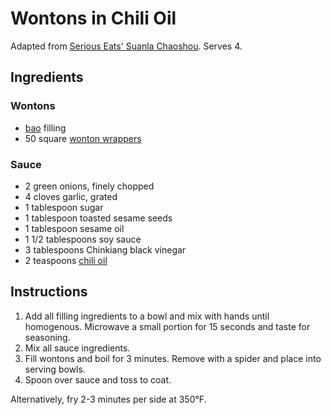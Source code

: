 # Wontons in Chili Oil

Adapted from [Serious Eats' Suanla Chaoshou](https://www.seriouseats.com/recipes/2015/03/sichuan-wonton-chili-oil-suanla-chaoshou-recipe.html). Serves 4.

## Ingredients

### Wontons

- [bao](pan-fried-baozi.md) filling
- 50 square [wonton wrappers](wonton-wrappers.md)

### Sauce

- 2 green onions, finely chopped
- 4 cloves garlic, grated
- 1 tablespoon sugar
- 1 tablespoon toasted sesame seeds
- 1 tablespoon sesame oil
- 1 1/2 tablespoons soy sauce
- 3 tablespoons Chinkiang black vinegar
- 2 teaspoons [chili oil](chili-oil.md)

## Instructions

1. Add all filling ingredients to a bowl and mix with hands until homogenous. Microwave a small portion for 15 seconds and taste for seasoning.
2. Mix all sauce ingredients.
3. Fill wontons and boil for 3 minutes. Remove with a spider and place into serving bowls.
4. Spoon over sauce and toss to coat.

Alternatively, fry 2-3 minutes per side at 350°F.

